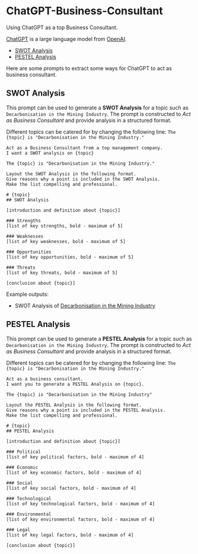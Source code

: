 # ChatGPT-Business-Consultant
Using ChatGPT as a top Business Consultant.

[ChatGPT](https://openai.com/blog/chatgpt/) is a large language model from [OpenAI](https://openai.com).

* [SWOT Analysis](#swot-analysis)
* [PESTEL Analysis](#pestel-analysis)

Here are some prompts to extract some ways for ChatGPT to act as business consultant.

## SWOT Analysis

This prompt can be used to generate a **SWOT Analysis** for a topic such as ```Decarbonisation in the Mining Industry```.
The prompt is constructed to *Act as Business Consultant* and provide analysis in a structured format.

Different topics can be catered for by changing the following line: 
```The {topic} is "Decarbonisation in the Mining Industry." ```

```
Act as a Business Consultant from a top management company. 
I want a SWOT analysis on {topic} 

The {topic} is "Decarbonisation in the Mining Industry." 

Layout the SWOT Analysis in the following format. 
Give reasons why a point is included in the SWOT Analysis. 
Make the list compelling and professional.

# {topic}
## SWOT Analysis

[introduction and definition about {topic}]

### Strengths
[list of key strengths, bold - maximum of 5] 

### Weaknesses
[list of key weaknesses, bold - maximum of 5] 

### Opportunities
[list of key opportunities, bold - maximum of 5] 

### Threats
[list of key threats, bold - maximum of 5] 

[conclusion about {topic}]

```
Example outputs: 
* SWOT Analysis of [Decarbonisation in the Mining Industry](SWOT-decarbonisation-mining.md)

## PESTEL Analysis

This prompt can be used to generate a **PESTEL Analysis** for a topic such as ```Decarbonisation in the Mining Industry```.
The prompt is constructed to *Act as Business Consultant* and provide analysis in a structured format.

Different topics can be catered for by changing the following line: 
```The {topic} is "Decarbonisation in the Mining Industry." ```

```
Act as a business consultant.  
I want you to generate a PESTEL Analysis on {topic}.

The {topic} is "Decarbonisation in the Mining Industry"
 
Layout the PESTEL Analysis in the following format. 
Give reasons why a point is included in the PESTEL Analysis. 
Make the list compelling and professional.
 
# {topic}
## PESTEL Analysis

[introduction and definition about {topic}]
 
### Political
[list of key political factors, bold - maximum of 4] 
 
### Economic
[list of key economic factors, bold - maximum of 4] 
 
### Social
[list of key social factors, bold - maximum of 4]
 
### Technological
[list of key technological factors, bold - maximum of 4]
 
### Environmental
[list of key environmental factors, bold - maximum of 4]
 
### Legal
[list of key legal factors, bold - maximum of 4]
 
[conclusion about {topic}]

```

